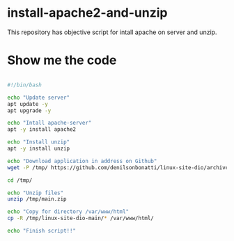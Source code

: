 # install-apache2-and-unzip
This repository has objective script for intall apache on server and unzip.

# Show me the code

```bash

#!/bin/bash

echo "Update server"
apt update -y
apt upgrade -y

echo "Intall apache-server"
apt -y install apache2

echo "Install unzip"
apt -y install unzip

echo "Download application in address on Github"
wget -P /tmp/ https://github.com/denilsonbonatti/linux-site-dio/archive/refs/heads/main.zip

cd /tmp/

echo "Unzip files"
unzip /tmp/main.zip 

echo "Copy for directory /var/www/html"
cp -R /tmp/linux-site-dio-main/* /var/www/html/

echo "Finish script!!"
```
